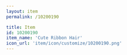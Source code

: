 ```yaml
---
layout: item
permalink: /10200190

title: Item
id: 10200190
item_name: 'Cute Ribbon Hair'
icon_url: 'item/icon/customize/10200190.png'
---
```


